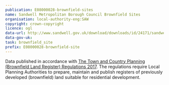 ```yaml
---
publication: E08000028-brownfield-sites
name: Sandwell Metropolitan Borough Council Brownfield Sites
organisation: local-authority-eng:SAW
copyright: crown-copyright
licence: ogl
data-url: http://www.sandwell.gov.uk/download/downloads/id/24171/sandwell_brownfield_register_csv.csv
data-gov-uk: 
task: brownfield_site
prefix: E08000028-brownfield-site
---
```


Data published in accordance with [The Town and Country Planning (Brownfield Land Register) Regulations 2017](http://www.legislation.gov.uk/uksi/2017/403/contents/made).
The regulations require Local Planning Authorities to prepare, maintain and publish registers of previously developed (brownfield) land suitable for residential development.

